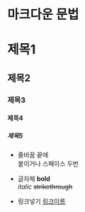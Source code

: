 # 마크다운 문법

# 제목1
## 제목2
### 제목3
#### 제목4
##### 제목5

* 줄바꿈
끝에 <br> 붙이거나 스페이스 두번  

* 글자체
**bold**<br>
_italic_
~~strikethrough~~

* 링크넣기
[링크이름](www.naver.com)
